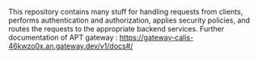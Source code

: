 This repository contains many stuff for handling requests from clients, performs authentication and authorization, applies security policies, and routes the requests to the appropriate backend services.
Further documentation of APT gateway : https://gateway-calis-46kwzo0x.an.gateway.dev/v1/docs#/
